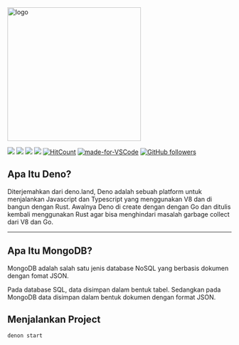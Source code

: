 <img src="https://denolib.github.io/high-res-deno-logo/deno_hr_circle.png" alt="logo" width="300"/>

[![](https://img.shields.io/github/issues/zamisyh/mongodb-deno-restapi?style=flat-square)](https://img.shields.io/github/issues/zamisyh/mongodb-deno-restapi?style=flat-square) ![](https://img.shields.io/github/stars/zamisyh/mongodb-deno-restapi?style=flat-square)
![](https://img.shields.io/github/forks/zamisyh/mongodb-deno-restapi?style=flat-square) ![](https://img.shields.io/github/license/zamisyh/mongodb-deno-restapi?style=flat-square) [![HitCount](http://hits.dwyl.com/zamisyh/https://github.com/zamisyh/mongodb-deno-restapi.svg)](http://hits.dwyl.com/zamisyh/https://github.com/zamisyh/mongodb-deno-restapi)   [![made-for-VSCode](https://img.shields.io/badge/Made%20for-VSCode-1f425f.svg?style=flat-square)](https://code.visualstudio.com/) [![GitHub followers](https://img.shields.io/github/followers/zamisyh.svg?style=flat-square&label=Follow&maxAge=2592000)](https://github.com/zamisyh?tab=followers)

## Apa Itu Deno?
Diterjemahkan dari deno.land, Deno adalah sebuah platform untuk menjalankan Javascript dan Typescript yang menggunakan V8 dan di bangun dengan Rust. Awalnya Deno di create dengan dengan Go dan ditulis kembali menggunakan Rust agar bisa menghindari masalah garbage collect dari V8 dan Go.

------------

## Apa Itu MongoDB?
MongoDB adalah salah satu jenis database NoSQL yang berbasis dokumen dengan fomat JSON.

Pada database SQL, data disimpan dalam bentuk tabel. Sedangkan pada MongoDB data disimpan dalam bentuk dokumen dengan format JSON.

## Menjalankan Project
```
denon start
```
